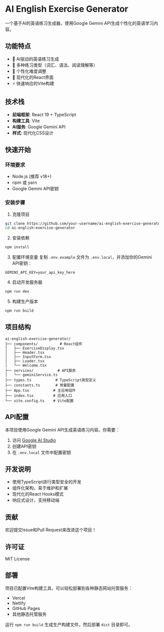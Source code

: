 # AI English Exercise Generator

一个基于AI的英语练习生成器，使用Google Gemini API生成个性化的英语学习内容。

## 功能特点

- 🤖 AI驱动的英语练习生成
- 📝 多种练习类型（词汇、语法、阅读理解等）
- 🎯 个性化难度调整
- 💫 现代化的React界面
- ⚡ 快速响应的Vite构建

## 技术栈

- **前端框架**: React 19 + TypeScript
- **构建工具**: Vite
- **AI服务**: Google Gemini API
- **样式**: 现代化CSS设计

## 快速开始

### 环境要求

- Node.js (推荐 v18+)
- npm 或 yarn
- Google Gemini API密钥

### 安装步骤

1. 克隆项目
```bash
git clone https://github.com/your-username/ai-english-exercise-generator.git
cd ai-english-exercise-generator
```

2. 安装依赖
```bash
npm install
```

3. 配置环境变量
复制 `.env.example` 文件为 `.env.local`，并添加你的Gemini API密钥：
```
GEMINI_API_KEY=your_api_key_here
```

4. 启动开发服务器
```bash
npm run dev
```

5. 构建生产版本
```bash
npm run build
```

## 项目结构

```
ai-english-exercise-generator/
├── components/          # React组件
│   ├── ExerciseDisplay.tsx
│   ├── Header.tsx
│   ├── InputForm.tsx
│   ├── Loader.tsx
│   └── Welcome.tsx
├── services/           # API服务
│   └── geminiService.ts
├── types.ts           # TypeScript类型定义
├── constants.ts       # 常量配置
├── App.tsx           # 主应用组件
├── index.tsx         # 应用入口
└── vite.config.ts    # Vite配置
```

## API配置

本项目使用Google Gemini API生成英语练习内容。你需要：

1. 访问 [Google AI Studio](https://makersuite.google.com/app/apikey)
2. 创建API密钥
3. 在 `.env.local` 文件中配置密钥

## 开发说明

- 使用TypeScript进行类型安全的开发
- 组件化架构，易于维护和扩展
- 现代化的React Hooks模式
- 响应式设计，支持移动端

## 贡献

欢迎提交Issue和Pull Request来改进这个项目！

## 许可证

MIT License

## 部署

项目已配置Vite构建工具，可以轻松部署到各种静态网站托管服务：

- Vercel
- Netlify
- GitHub Pages
- 其他静态托管服务

运行 `npm run build` 生成生产构建文件，然后部署 `dist` 目录即可。